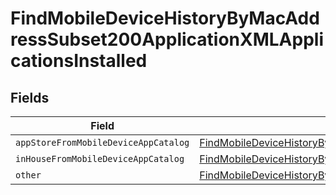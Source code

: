 # FindMobileDeviceHistoryByMacAddressSubset200ApplicationXMLApplicationsInstalled


## Fields

| Field                                                                                                                                                                                                                                                             | Type                                                                                                                                                                                                                                                              | Required                                                                                                                                                                                                                                                          | Description                                                                                                                                                                                                                                                       |
| ----------------------------------------------------------------------------------------------------------------------------------------------------------------------------------------------------------------------------------------------------------------- | ----------------------------------------------------------------------------------------------------------------------------------------------------------------------------------------------------------------------------------------------------------------- | ----------------------------------------------------------------------------------------------------------------------------------------------------------------------------------------------------------------------------------------------------------------- | ----------------------------------------------------------------------------------------------------------------------------------------------------------------------------------------------------------------------------------------------------------------- |
| `appStoreFromMobileDeviceAppCatalog`                                                                                                                                                                                                                              | [FindMobileDeviceHistoryByMacAddressSubset200ApplicationXMLApplicationsInstalledAppStoreFromMobileDeviceAppCatalog](../../models/operations/findmobiledevicehistorybymacaddresssubset200applicationxmlapplicationsinstalledappstorefrommobiledeviceappcatalog.md) | :heavy_minus_sign:                                                                                                                                                                                                                                                | N/A                                                                                                                                                                                                                                                               |
| `inHouseFromMobileDeviceAppCatalog`                                                                                                                                                                                                                               | [FindMobileDeviceHistoryByMacAddressSubset200ApplicationXMLApplicationsInstalledInHouseFromMobileDeviceAppCatalog](../../models/operations/findmobiledevicehistorybymacaddresssubset200applicationxmlapplicationsinstalledinhousefrommobiledeviceappcatalog.md)   | :heavy_minus_sign:                                                                                                                                                                                                                                                | N/A                                                                                                                                                                                                                                                               |
| `other`                                                                                                                                                                                                                                                           | [FindMobileDeviceHistoryByMacAddressSubset200ApplicationXMLApplicationsInstalledOther](../../models/operations/findmobiledevicehistorybymacaddresssubset200applicationxmlapplicationsinstalledother.md)                                                           | :heavy_minus_sign:                                                                                                                                                                                                                                                | N/A                                                                                                                                                                                                                                                               |